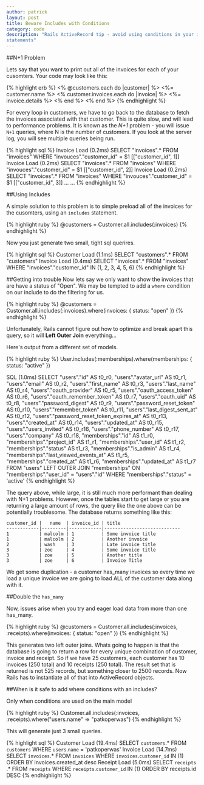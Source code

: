 ```yaml
---
author: patrick
layout: post
title: Beware Includes with Conditions
category: code
description: "Rails ActiveRecord tip - avoid using conditions in your includes
statements"
---
```


##N+1 Problem

Lets say that you want to print out all of the invoices for each of your
cusomters. Your code may look like this:

{% highlight erb %}
<% @customers.each do |customer| %>
  <%= customer.name %>
  <% customer.invoices.each do |invoice| %>
      <%= invoice.details %>
  <% end %>
<% end %>
{% endhighlight %}

For every loop in customers, we have to go back to the database to fetch the
invoices associated with that customer. This is quite slow, and will lead to
performance problems. It is known as the *N+1* problem - you will issue `N+1`
queries, where N is the number of customers. If you look at the server log, you
will see multiple queries being run.

{% highlight sql %}
Invoice Load (0.2ms)  SELECT "invoices".* FROM "invoices"  WHERE "invouces"."customer_id" = $1  [["customer_id", 1]]
Invoice Load (0.2ms)  SELECT "invoices".* FROM "invoices"  WHERE "invouces"."customer_id" = $1  [["customer_id", 2]]
Invoice Load (0.2ms)  SELECT "invoices".* FROM "invoices"  WHERE "invouces"."customer_id" = $1  [["customer_id", 3]]
...
...
{% endhighlight %}

##Using Includes

A simple solution to this problem is to simple preload all of the invoices for the cusomters, using an `includes` statement.

{% highlight ruby %}
@customers = Customer.all.includes(:invoices)
{% endhighlight %}

Now you just generate two small, tight sql querires. 

{% highlight sql %}
Customer Load (1.1ms)  SELECT "customers".* FROM "customers"
Invoice Load (0.4ms)  SELECT "invoices".* FROM "invoices"  WHERE "invoices"."customer_id" IN (1, 2, 3, 4, 5, 6)
{% endhighlight %}

##Getting into trouble
Now lets say we only want to show the invoices that are have a status of "Open". We may be tempted to add a `where` condition on our include to do the filtering for us.

{% highlight ruby %}
@customers = Customer.all.includes(:invoices).where(invoices: { status: "open" })
{% endhighlight %}

Unfortunately, Rails cannot figure out how to optimize and break apart this query, so it will **Left Outer Join** everything...

Here's output from a different set of models.

{% highlight ruby %}
User.includes(:memberships).where(memberships: { status: "active" })

SQL (1.0ms)  SELECT "users"."id" AS t0_r0, "users"."avatar_url" AS t0_r1,
"users"."email" AS t0_r2, "users"."first_name" AS t0_r3, "users"."last_name" AS
t0_r4, "users"."oauth_provider" AS t0_r5, "users"."oauth_access_token" AS
t0_r6, "users"."oauth_remember_token" AS t0_r7, "users"."oauth_uid" AS t0_r8,
"users"."password_digest" AS t0_r9, "users"."password_reset_token" AS t0_r10,
"users"."remember_token" AS t0_r11, "users"."last_digest_sent_at" AS t0_r12,
"users"."password_reset_token_expires_at" AS t0_r13, "users"."created_at" AS
t0_r14, "users"."updated_at" AS t0_r15, "users"."users_invited" AS t0_r16,
"users"."phone_number" AS t0_r17, "users"."company" AS t0_r18,
"memberships"."id" AS t1_r0, "memberships"."project_id" AS t1_r1,
"memberships"."user_id" AS t1_r2, "memberships"."status" AS t1_r3,
"memberships"."is_admin" AS t1_r4, "memberships"."last_viewed_events_at" AS
t1_r5, "memberships"."created_at" AS t1_r6, "memberships"."updated_at" AS t1_r7
FROM "users" LEFT OUTER JOIN "memberships" ON "memberships"."user_id" =
"users"."id" WHERE "memberships"."status" = 'active'
{% endhighlight %}

The query above, while large, it is still much more performant than dealing
with N+1 problems. However, once the tables start to get large or you are
returning a large amount of rows, the query like the one above can be
potentially troublesome. The database returns something like this:

```
customer_id |   name  | invoice_id | title
------------|---------|------------|----------------------------
1           | malcolm | 1          | Some invoice title
1           | malcolm | 2          | Another invoice
2           | wash    | 3          | Late invoice title
3           | zoe     | 4          | Some invoice title
3           | zoe     | 5          | Another title
3           | zoe     | 6          | Invoice Title
```

We get some duplication - a customer has_many invoices so every time we load a
unique invoice we are going to load ALL of the customer data along with it. 

##Double the `has_many`

Now, issues arise when you try and eager load data from more than one has_many.

{% highlight ruby %}
@customers = Customer.all.includes(:invoices, :receipts).where(invoices: { status: "open" })
{% endhighlight %}

This generates two left outer joins. Whats going to happen is that the database
is going to return a row for every unique combination of customer, invoice and
receipt. So if we have 25 customers, each customer has 10 invoices (250 total)
and 10 receipts (250 total). The result set that is returned is not 525
records, but something closer to 2500 records. Now Rails has to instantiate all
of that into ActiveRecord objects.

##When is it safe to add where conditions with an includes?

Only when conditions are used on the main model

{% highlight ruby %}
Customer.all.includes(:invoices, :receipts).where("users.name" => "patkoperwas")
{% endhighlight %}

This will generate just 3 small queries.

{% highlight sql %}
Customer Load (19.4ms)  SELECT `customers`.* FROM `customers` WHERE `users`.`name` = 'patkoperwas'
Invoice Load (14.7ms)  SELECT `invoices`.* FROM `invoices` WHERE `invoices`.`customer_id` IN (1) ORDER BY invoices.created_at desc
Receipt Load (5.0ms)  SELECT `receipts `.* FROM `receipts` WHERE `receipts`.`customer_id` IN (1) ORDER BY receipts.id DESC
{% endhighlight %}
